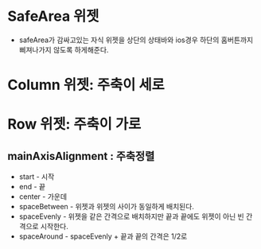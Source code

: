 # SafeArea 위젯
- safeArea가 감싸고있는 자식 위젯을 상단의 상태바와 ios경우 하단의 홈버튼까지 삐져나가지 않도록 하게해준다.

# Column 위젯: 주축이 세로
# Row 위젯: 주축이 가로
## mainAxisAlignment : 주축정렬
- start - 시작
- end - 끝
- center - 가운데
- spaceBetween - 위젯과 위젯의 사이가 동일하게 배치된다.
- spaceEvenly - 위젯을 같은 간격으로 배치하지만 끝과 끝에도 위젯이 아닌 빈 간격으로 시작한다.
- spaceAround - spaceEvenly + 끝과 끝의 간격은 1/2로

